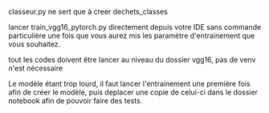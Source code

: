 classeur.py ne sert que à creer dechets_classes

lancer train_vgg16_pytorch.py directement depuis votre IDE sans commande particulière une fois que vous aurez mis les paramètre d'entrainement que vous souhaitez.

tout les codes doivent être lancer au niveau du dossier vgg16, pas de venv n'est nécessaire

Le modèle étant trop lourd, il faut lancer l'entrainement une première fois afin de créer le modèle, puis deplacer une copie de celui-ci dans le dossier notebook afin de pouvoir faire des tests.